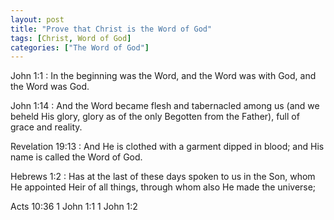 ```yaml
---
layout: post
title: "Prove that Christ is the Word of God"
tags: [Christ, Word of God]
categories: ["The Word of God"]
---
```


John 1:1
:  In the beginning was the Word, and the Word was with God, and the Word was God.

John 1:14
: And the Word became flesh and tabernacled among us (and we beheld His glory, glory as of the only Begotten from the Father), full of grace and reality.

Revelation 19:13
: And He is clothed with a garment dipped in blood; and His name is called the Word of God.

Hebrews 1:2
: Has at the last of these days spoken to us in the Son, whom He appointed Heir of all things, through whom also He made the universe;


Acts 10:36
1 John 1:1
1 John 1:2
